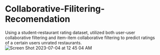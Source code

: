 # Collaborative-Filitering-Recomendation
Using a student-restaurant rating dataset, utilized both user-user collaborative filtering and item-item collaborative filtering to predict ratings of a certain users unrated restaurants.
![Screen Shot 2023-07-04 at 12 45 04 AM](https://github.com/hshringeri/Collaborative-Filitering-Recomendation/assets/71522930/036382db-e131-4ce6-9421-1979a9028ae2)

